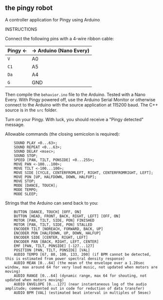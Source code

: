 ## the pingy robot
A controller application for Pingy using Arduino

INSTRUCTIONS

Connect the following pins with a 4-wire ribbon cable:

Pingy        <-|-> Arduino (Nano Every)
:---------------|:--------------------
`V` | A0      
`C1` | A5  
`Da` | A4  
`G` | GND         


Then compile the `behavior.ino` file to the Arduino. Tested with a Nano Every. With Pingy powered off, use the Arduino Serial Monitor or otherwise connect to the Arduino with the source application at 115200 baud. The C++ source is in the `src` folder.

Turn on your Pingy.  With luck, you should receive a "Pingy detected" message.
  
Allowable commands (the closing semicolon is required):
```
    SOUND PLAY <0...63>;
    SOUND REPEAT <0...63>;
    SOUND DELAY <msec>;
    SOUND STOP;
    SPEED [PAN, TILT, PONSIDE] <0...255>;
    MOVE PAN <-100...100>;
    MOVE TILT <-100...100>;
    MOVE SIDE [CYCLE, CENTERFROMLEFT, RIGHT, CENTERFROMRIGHT, LEFT];
    MOVE PON [UP, HALFDOWN, DOWN, HALFUP];
    MOVE STOP;
    MODE [DANCE, TOUCH];
    MODE TEMPO;
    MODE SLEEP;
```
Strings that the Arduino can send back to you:
```
    BUTTON [DANCE, TOUCH] [OFF, ON]
    BUTTON [HEAD, FRONT, BACK, RIGHT, LEFT] [OFF, ON]
    MOTOR [PAN, TILT, SIDE, PON] FINISHED
    MOTOR [PAN, TILT, SIDE, PON] STALLED
    ENCODER TILT [NOREACH, FORWARD, BACK, UP]
    ENCODER PON [HALFDOWN, UP, DOWN, HALFUP]
    ENCODER SIDE [CENTER, RIGHT, LEFT]
    ENCODER PAN [BACK, RIGHT, LEFT, CENTER]
    EMF [PAN, TILT, PONSIDE] [-127...127]
    POSITION [PAN, TILT, PONSIDE] [VAL]
    AUDIO TEMPO [67, 80, 100, 133, 200] (if BPM cannot be detected, this is estimated from power spectral density response)
    AUDIO MEAN [0...64] (the mean of the envelope over a 1.28sec window, max around 64 for very loud music, not updated when motors are moving)
    AUDIO RANGE [0...64] (dynamic range, max 64 for shouting, not updated when motors moving)
    AUDIO ENVELOPE [0...127] (near instantaneous log of the audio amplitude; commented out in code for reduction of data transfer)
    AUDIO BPM [VAL] (estimated beat interval in multiples of 5msec)
```